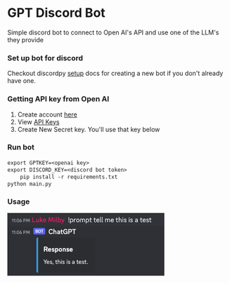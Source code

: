 # GPT Discord Bot

Simple discord bot to connect to Open AI's API and use one of the LLM's they provide

### Set up bot for discord
Checkout discordpy [setup](https://discordpy.readthedocs.io/en/stable/discord.html) docs for creating a new bot if you
don't already have one.

### Getting API key from Open AI
1. Create account [here](https://openai.com/api/login)
2. View [API Keys](https://platform.openai.com/account/api-keys)
3. Create New Secret key. You'll use that key below

### Run bot

```angular2html
export GPTKEY=<openai key>
export DISCORD_KEY=<discord bot token>
    pip install -r requirements.txt
python main.py
```

### Usage

![](usage.png)